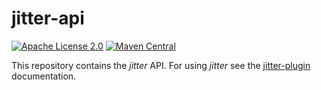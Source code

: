 # jitter-api

[![Apache License 2.0](https://img.shields.io/badge/license-Apache%202.0-blue.svg)](http://www.apache.org/licenses/LICENSE-2.0.html)
[![Maven Central](https://img.shields.io/maven-central/v/io.github.mictaege/jitter-api.svg?label=Maven%20Central)](https://search.maven.org/search?q=g:%22io.github.mictaege%22%20AND%20a:%22jitter-api%22)

This repository contains the _jitter_ API. For using _jitter_ see the [jitter-plugin](https://github.com/mictaege/jitter-plugin) documentation.